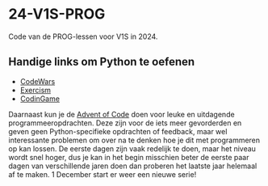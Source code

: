 # 24-V1S-PROG

Code van de PROG-lessen voor V1S in 2024.

## Handige links om Python te oefenen

- [CodeWars](https://www.codewars.com/join?language=python)
- [Exercism](https://exercism.org/tracks/python)
- [CodinGame](https://www.codingame.com/ide/puzzle/onboarding)

Daarnaast kun je de [Advent of Code](https://adventofcode.com/) doen voor leuke en uitdagende programmeeropdrachten. Deze zijn voor de iets meer gevorderden en geven geen Python-specifieke opdrachten of feedback, maar wel interessante problemen om over na te denken hoe je dit met programmeren op kan lossen. De eerste dagen zijn vaak redelijk te doen, maar het niveau wordt snel hoger, dus je kan in het begin misschien beter de eerste paar dagen van verschillende jaren doen dan proberen het laatste jaar helemaal af te maken. 1 December start er weer een nieuwe serie!
